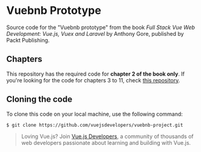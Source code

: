 # Vuebnb Prototype

Source code for the "Vuebnb prototype" from the book *Full Stack Vue Web Development: Vue.js, Vuex and Laravel* by Anthony Gore, published by Packt Publishing.

## Chapters

This repository has the required code for **chapter 2 of the book only**. If you're looking for the code for chapters 3 to 11, check [this repository](https://github.com/fsvwd/vuebnb).

## Cloning the code

To clone this code on your local machine, use the following command:

```bash
$ git clone https://github.com/vuejsdevelopers/vuebnb-project.git
```

> Loving Vue.js? Join [Vue.js Developers](https://vuejsdevelopers.com), a community of thousands of web developers passionate about learning and building with Vue.js.
